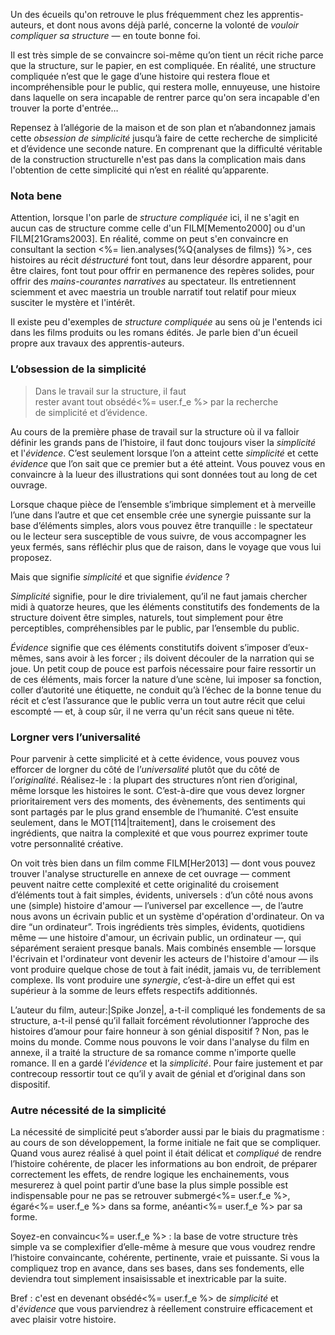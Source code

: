<!-- Page: #338 Vouloir compliquer la structure -->

Un des écueils qu'on retrouve le plus fréquemment chez les apprentis-auteurs, et dont nous avons déjà parlé, concerne la volonté de *vouloir compliquer sa structure* —&nbsp;en toute bonne foi.

Il est très simple de se convaincre soi-même qu’on tient un récit riche parce que la structure, sur le papier, en est compliquée. En réalité, une structure compliquée n’est que le gage d’une histoire qui restera floue et incompréhensible pour le public, qui restera molle, ennuyeuse, une histoire dans laquelle on sera incapable de rentrer parce qu'on sera incapable d'en trouver la porte d'entrée…

Repensez à l’allégorie de la maison et de son plan et n’abandonnez jamais cette *obsession de simplicité* jusqu’à faire de cette recherche de simplicité et d’évidence une seconde nature. En comprenant que la difficulté véritable de la construction structurelle n'est pas dans la complication mais dans l'obtention de cette simplicité qui n’est en réalité qu’apparente.

### Nota bene

Attention, lorsque l'on parle de *structure compliquée* ici, il ne s'agit en aucun cas de structure comme celle d'un FILM[Memento2000] ou d'un FILM[21Grams2003]. En réalité, comme on peut s'en convaincre en consultant la section <%= lien.analyses(%Q{analyses de films}) %>, ces histoires au récit *déstructuré* font tout, dans leur désordre apparent, pour être claires, font tout pour offrir en permanence des repères solides, pour offrir des *mains-courantes narratives* au spectateur. Ils entretiennent sciemment et avec maestria un trouble narratif tout relatif pour mieux susciter le mystère et l'intérêt.

Il existe peu d'exemples de *structure compliquée* au sens où je l'entends ici dans les films produits ou les romans édités. Je parle bien d'un écueil propre aux travaux des apprentis-auteurs.


### L’obsession de la simplicité


> Dans le travail sur la structure, il faut<br>rester avant tout obsédé<%= user.f_e %> par la recherche<br>de simplicité et d’évidence.

Au cours de la première phase de travail sur la structure où il va falloir définir les grands pans de l’histoire, il faut donc toujours viser la *simplicité* et l'*évidence*. C’est seulement lorsque l’on a atteint cette *simplicité* et cette *évidence* que l’on sait que ce premier but a été atteint. Vous pouvez vous en convaincre à la lueur des illustrations qui sont données tout au long de cet ouvrage.

Lorsque chaque pièce de l’ensemble s’imbrique simplement et à merveille l’une dans l’autre et que cet ensemble crée une synergie puissante sur la base d’éléments simples, alors vous pouvez être tranquille : le spectateur ou le lecteur sera susceptible de vous suivre, de vous accompagner les yeux fermés, sans réfléchir plus que de raison, dans le voyage que vous lui proposez.

Mais que signifie *simplicité* et que signifie *évidence* ?

*Simplicité* signifie, pour le dire trivialement, qu’il ne faut jamais chercher midi à quatorze heures, que les éléments constitutifs des fondements de la structure doivent être simples, naturels, tout simplement pour être perceptibles, compréhensibles par le public, par l’ensemble du public.

*Évidence* signifie que ces éléments constitutifs doivent s’imposer d’eux-mêmes, sans avoir à les forcer ; ils doivent découler de la narration qui se joue. Un petit coup de pouce est parfois nécessaire pour faire ressortir un de ces éléments, mais forcer la nature d’une scène, lui imposer sa fonction, coller d’autorité une étiquette, ne conduit qu’à l’échec de la bonne tenue du récit et c’est l’assurance que le public verra un tout autre récit que celui escompté — et, à coup sûr, il ne verra qu'un récit sans queue ni tête.

### Lorgner vers l’universalité

Pour parvenir à cette simplicité et à cette évidence, vous pouvez vous efforcer de lorgner du côté de l’*universalité* plutôt que du côté de l’*originalité*. Réalisez-le : la plupart des structures n’ont rien d’original, même lorsque les histoires le sont. C’est-à-dire que vous devez lorgner prioritairement vers des moments, des évènements, des sentiments qui sont partagés par le plus grand ensemble de l’humanité. C’est ensuite seulement, dans le MOT[114|traitement], dans le croisement des ingrédients, que naitra la complexité et que vous pourrez exprimer toute votre personnalité créative.

On voit très bien dans un film comme FILM[Her2013] — dont vous pouvez trouver l'analyse structurelle en annexe de cet ouvrage — comment peuvent naitre cette complexité et cette originalité du croisement d’éléments tout à fait simples, évidents, universels : d’un côté nous avons une (simple) histoire d'amour — l’universel par excellence —, de l’autre nous avons un écrivain public et un système d'opération d'ordinateur. On va dire “un ordinateur”. Trois ingrédients très simples, évidents, quotidiens même — une histoire d'amour, un écrivain public, un ordinateur —, qui séparément seraient presque banals. Mais combinés ensemble — lorsque l'écrivain et l'ordinateur vont devenir les acteurs de l'histoire d'amour — ils vont produire quelque chose de tout à fait inédit, jamais vu, de terriblement complexe. Ils vont produire une *synergie*, c’est-à-dire un effet qui est supérieur à la somme de leurs effets respectifs additionnés.

L’auteur du film, auteur:|Spike Jonze|, a-t-il compliqué les fondements de sa structure, a-t-il pensé qu’il fallait forcément révolutionner l’approche des histoires d’amour pour faire honneur à son génial dispositif ? Non, pas le moins du monde. Comme nous pouvons le voir dans l'analyse du film en annexe, il a traité la structure de sa romance comme n'importe quelle romance. Il en a gardé l’*évidence* et la *simplicité*. Pour faire justement et par contrecoup ressortir tout ce qu’il y avait de génial et d’original dans son dispositif.

### Autre nécessité de la simplicité

La nécessité de simplicité peut s’aborder aussi par le biais du pragmatisme : au cours de son développement, la forme initiale ne fait que se compliquer. Quand vous aurez réalisé à quel point il était délicat et *compliqué* de rendre l’histoire cohérente, de placer les informations au bon endroit, de préparer correctement les effets, de rendre logique les enchainements, vous mesurerez à quel point partir d’une base la plus simple possible est indispensable pour ne pas se retrouver submergé<%= user.f_e %>, égaré<%= user.f_e %> dans sa forme, anéanti<%= user.f_e %> par sa forme.

Soyez-en convaincu<%= user.f_e %> : la base de votre structure très simple va se complexifier d’elle-même à mesure que vous voudrez rendre l’histoire convaincante, cohérente, pertinente, vraie et puissante. Si vous la compliquez trop en avance, dans ses bases, dans ses fondements, elle deviendra tout simplement insaisissable et inextricable par la suite.

Bref&nbsp;: c'est en devenant obsédé<%= user.f_e %> de *simplicité* et d'*évidence* que vous parviendrez à réellement construire efficacement et avec plaisir votre histoire.
